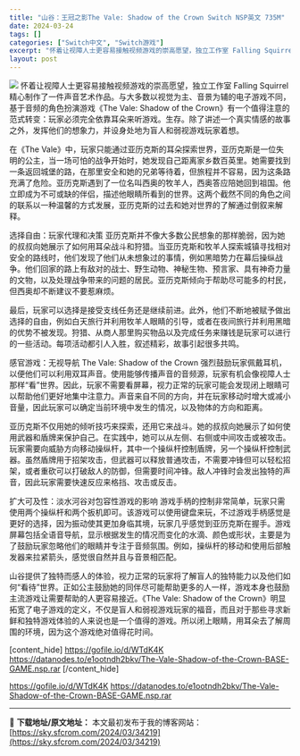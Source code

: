 ```yaml
---
title: "山谷：王冠之影The Vale: Shadow of the Crown Switch NSP英文 735M"
date: 2024-03-24
tags: []
categories: ["Switch中文", "Switch游戏"]
excerpt: "怀着让视障人士更容易接触视频游戏的崇高愿望，独立工作室 Falling Squirrel 精心制作了一件声音艺术作品。与大多数以视觉为主、音景为辅的电子游戏不同，基于音频的角色扮演游戏《The Vale: Shadow of the Crown》有一个值得注意的范式转变：玩家必须完全依靠耳朵来听游戏&hellip;"
layout: post
---
```


<img class="aligncenter" src="https://sky.sfcrom.com/wp-content/uploads/2024/03/20240329094652-56af3.jpeg" />
怀着让视障人士更容易接触视频游戏的崇高愿望，独立工作室 Falling Squirrel 精心制作了一件声音艺术作品。与大多数以视觉为主、音景为辅的电子游戏不同，基于音频的角色扮演游戏《The Vale: Shadow of the Crown》有一个值得注意的范式转变：玩家必须完全依靠耳朵来听游戏。生存。除了讲述一个真实情感的故事之外，发挥他们的想象力，并设身处地为盲人和弱视游戏玩家着想。

在《The Vale》中，玩家只能通过亚历克斯的耳朵探索世界，亚历克斯是一位失明的公主，当一场可怕的战争开始时，她发现自己距离家乡数百英里。她需要找到一条返回城堡的路，在那里安全和她的兄弟等待着，但旅程并不容易，因为这条路充满了危险。亚历克斯遇到了一位名叫西奥的牧羊人，西奥答应陪她回到祖国。他立即成为不可或缺的伴侣，描述他眼睛所看到的世界。这两个截然不同的角色之间的联系以一种温馨的方式发展，亚历克斯的过去和她对世界的了解通过倒叙来解释。

选择自由：玩家代理和决策
亚历克斯并不像大多数公民想象的那样脆弱，因为她的叔叔向她展示了如何用耳朵战斗和狩猎。当亚历克斯和牧羊人探索城镇寻找相对安全的路线时，他们发现了他们从未想象过的事情，例如黑暗势力在幕后操纵战争。他们回家的路上有敌对的战士、野生动物、神秘生物、预言家、具有神奇力量的文物，以及处理战争带来的问题的居民。亚历克斯倾向于帮助尽可能多的村民，但西奥却不断建议不要惹麻烦。

最后，玩家可以选择是接受支线任务还是继续前进。此外，他们不断地被赋予做出选择的自由，例如白天旅行并利用牧羊人眼睛的引导，或者在夜间旅行并利用黑暗的优势不被发现。狩猎、从商人那里购买物品以及完成任务来赚钱是玩家可以进行的一些活动。每项活动都引人入胜，叙述精彩，故事引起很多共鸣。

感官游戏：无视导航
The Vale: Shadow of the Crown 强烈鼓励玩家佩戴耳机，以便他们可以利用双耳声音。使用能够传播声音的音频源，玩家有机会像视障人士那样“看”世界。因此，玩家不需要看屏幕，视力正常的玩家可能会发现闭上眼睛可以帮助他们更好地集中注意力。声音来自不同的方向，并在玩家移动时增大或减小音量，因此玩家可以确定当前环境中发生的情况，以及物体的方向和距离。

亚历克斯不仅用她的倾听技巧来探索，还用它来战斗。她的叔叔向她展示了如何使用武器和盾牌来保护自己。在实践中，她可以从左侧、右侧或中间攻击或被攻击。玩家需要向威胁方向移动操纵杆，其中一个操纵杆控制盾牌，另一个操纵杆控制武器。虽然盾牌用于招架攻击，但武器可以释放普通攻击，不需要冲锋但可以轻松招架，或者重砍可以打破敌人的防御，但需要时间冲锋。敌人冲锋时会发出独特的声音，因此玩家需要快速反应来格挡、攻击或反击。

扩大可及性：淡水河谷对包容性游戏的影响
游戏手柄的控制非常简单，玩家只需使用两个操纵杆和两个扳机即可。该游戏可以使用键盘来玩，不过游戏手柄感觉是更好的选择，因为振动使其更加身临其境，玩家几乎感觉到亚历克斯在握手。游戏屏幕包括全语音导航，显示根据发生的情况而变化的水滴、颜色或形状，主要是为了鼓励玩家忽略他们的眼睛并专注于音频氛围。例如，操纵杆的移动和使用后部触发器来拉紧箭头，感觉很自然并且与音景相匹配。

山谷提供了独特而感人的体验，视力正常的玩家将了解盲人的独特能力以及他们如何“看待”世界。正如公主鼓励她的同伴尽可能帮助更多的人一样，游戏本身也鼓励主流游戏让需要帮助的人更容易接近。《The Vale: Shadow of the Crown》明显拓宽了电子游戏的定义，不仅是盲人和弱视游戏玩家的福音，而且对于那些寻求新鲜和独特游戏体验的人来说也是一个值得的游戏。所以闭上眼睛，用耳朵去了解周围的环境，因为这个游戏绝对值得花时间。

[content_hide]
https://gofile.io/d/WTdK4K
https://datanodes.to/e1ootndh2bkv/The-Vale-Shadow-of-the-Crown-BASE-GAME.nsp.rar
[/content_hide]

<!--wechatfans start-->
https://gofile.io/d/WTdK4K
https://datanodes.to/e1ootndh2bkv/The-Vale-Shadow-of-the-Crown-BASE-GAME.nsp.rar
<!--wechatfans end-->

---
📖 **下载地址/原文地址：** 本文最初发布于我的博客网站：[https://sky.sfcrom.com/2024/03/34219](https://sky.sfcrom.com/2024/03/34219)
